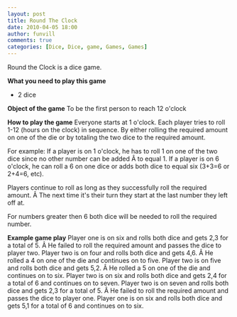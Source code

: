 ```yaml
---
layout: post
title: Round The Clock
date: 2010-04-05 18:00
author: funvill
comments: true
categories: [Dice, Dice, game, Games, Games]
---
```

Round the Clock is a dice game.

<strong>What you need to play this game</strong>
<ul>
	<li>2 dice</li>
</ul>
<strong>Object of the game</strong>
To be the first person to reach 12 o'clock

<strong>How to play the game</strong>
Everyone starts at 1 o'clock.
Each player tries to roll 1-12 (hours on the clock) in sequence.
By either rolling the required amount on one of the die or by totaling the two dice to the required amount.

For example:
If a player is on 1 o'clock, he has to roll 1 on one of the two dice since no other number can be added Â to equal 1.
If a player is on 6 o'clock, he can roll a 6 on one dice or adds both dice to equal six (3+3=6 or 2+4=6, etc).

Players continue to roll as long as they successfully roll the required amount. Â The next time it's their turn they start at the last number they left off at.

For numbers greater then 6 both dice will be needed to roll the required number.

<strong>Example game play</strong>
Player one is on six and rolls both dice and gets 2,3 for a total of 5. Â He failed to roll the required amount and passes the dice to player two.
Player two is on four and rolls both dice and gets 4,6. Â He rolled a 4 on one of the die and continues on to five.
Player two is on five and rolls both dice and gets 5,2. Â He rolled a 5 on one of the die and continues on to six.
Player two is on six and rolls both dice and gets 2,4 for a total of 6 and continues on to seven.
Player two is on seven and rolls both dice and gets 2,3 for a total of 5. Â He failed to roll the required amount and passes the dice to player one.
Player one is on six and rolls both dice and gets 5,1 for a total of 6 and continues on to six.
